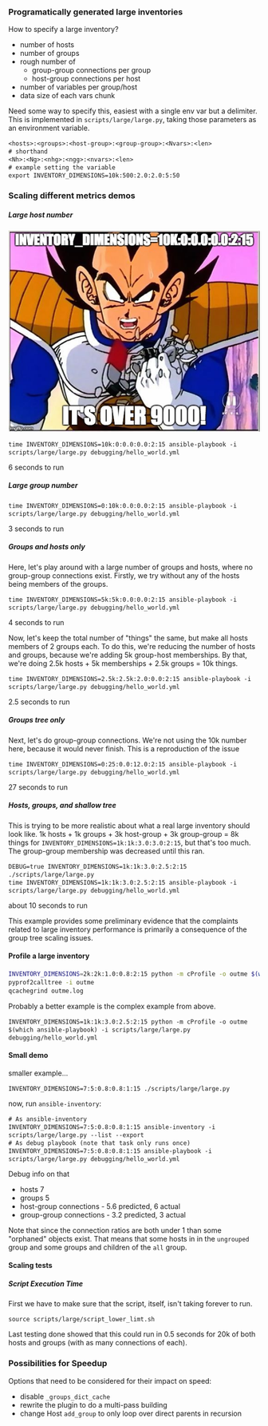 ### Programatically generated large inventories

How to specify a large inventory?

 - number of hosts
 - number of groups
 - rough number of
   - group-group connections per group
   - host-group connections per host
 - number of variables per group/host
 - data size of each vars chunk

Need some way to specify this, easiest with a single env var but a
delimiter. This is implemented in `scripts/large/large.py`, taking
those parameters as an environment variable.

```
<hosts>:<groups>:<host-group>:<group-group>:<Nvars>:<len>
# shorthand
<Nh>:<Ng>:<nhg>:<ngg>:<nvars>:<len>
# example setting the variable
export INVENTORY_DIMENSIONS=10k:500:2.0:2.0:5:50
```

### Scaling different metrics demos

##### Large host number

![over 9000!](vegeta.jpg?raw=true)

```
time INVENTORY_DIMENSIONS=10k:0:0.0:0.0:2:15 ansible-playbook -i scripts/large/large.py debugging/hello_world.yml
```

6 seconds to run

##### Large group number

```
time INVENTORY_DIMENSIONS=0:10k:0.0:0.0:2:15 ansible-playbook -i scripts/large/large.py debugging/hello_world.yml
```

3 seconds to run

##### Groups and hosts only

Here, let's play around with a large number of groups and hosts, where no
group-group connections exist. Firstly, we try without any of the hosts
being members of the groups.

```
time INVENTORY_DIMENSIONS=5k:5k:0.0:0.0:2:15 ansible-playbook -i scripts/large/large.py debugging/hello_world.yml
```

4 seconds to run

Now, let's keep the total number of "things" the same, but make all hosts
members of 2 groups each. To do this, we're reducing the number of hosts
and groups, because we're adding 5k group-host memberships.
By that, we're doing 2.5k hosts + 5k memberships + 2.5k groups = 10k things.

```
time INVENTORY_DIMENSIONS=2.5k:2.5k:2.0:0.0:2:15 ansible-playbook -i scripts/large/large.py debugging/hello_world.yml
```

2.5 seconds to run

##### Groups tree only

Next, let's do group-group connections. We're not using the 10k number here,
because it would never finish. This is a reproduction of the issue


```
time INVENTORY_DIMENSIONS=0:25:0.0:12.0:2:15 ansible-playbook -i scripts/large/large.py debugging/hello_world.yml
```

27 seconds to run

##### Hosts, groups, and shallow tree

This is trying to be more realistic about what a real large inventory
should look like.
1k hosts + 1k groups + 3k host-group + 3k group-group = 8k things
for `INVENTORY_DIMENSIONS=1k:1k:3.0:3.0:2:15`, but that's too much.
The group-group membership was decreased until this ran.

```
DEBUG=true INVENTORY_DIMENSIONS=1k:1k:3.0:2.5:2:15 ./scripts/large/large.py
time INVENTORY_DIMENSIONS=1k:1k:3.0:2.5:2:15 ansible-playbook -i scripts/large/large.py debugging/hello_world.yml
```

about 10 seconds to run

This example provides some preliminary evidence that the complaints related
to large inventory performance is primarily a consequence of the group
tree scaling issues.


#### Profile a large inventory

```bash
INVENTORY_DIMENSIONS=2k:2k:1.0:0.8:2:15 python -m cProfile -o outme $(which ansible-playbook) -i scripts/large/large.py debugging/hello_world.yml
pyprof2calltree -i outme
qcachegrind outme.log
```

Probably a better example is the complex example from above.

```
INVENTORY_DIMENSIONS=1k:1k:3.0:2.5:2:15 python -m cProfile -o outme $(which ansible-playbook) -i scripts/large/large.py debugging/hello_world.yml
```

#### Small demo

smaller example...

```
INVENTORY_DIMENSIONS=7:5:0.8:0.8:1:15 ./scripts/large/large.py
```

now, run `ansible-inventory`:

```
# As ansible-inventory
INVENTORY_DIMENSIONS=7:5:0.8:0.8:1:15 ansible-inventory -i scripts/large/large.py --list --export
# As debug playbook (note that task only runs once)
INVENTORY_DIMENSIONS=7:5:0.8:0.8:1:15 ansible-playbook -i scripts/large/large.py debugging/hello_world.yml
```

Debug info on that

 - hosts 7
 - groups 5
 - host-group connections - 5.6 predicted, 6 actual
 - group-group connections - 3.2 predicted, 3 actual

Note that since the connection ratios are both under 1 than some "orphaned"
objects exist. That means that some hosts in in the `ungrouped` group and
some groups and children of the `all` group.

#### Scaling tests

##### Script Execution Time

First we have to make sure that the script, itself, isn't taking
forever to run.

```
source scripts/large/script_lower_limt.sh
```

Last testing done showed that this could run in 0.5 seconds for 20k
of both hosts and groups (with as many connections of each).

### Possibilities for Speedup

Options that need to be considered for their impact on speed:
 - disable `_groups_dict_cache`
 - rewrite the plugin to do a multi-pass building
 - change Host `add_group` to only loop over direct parents in recursion

